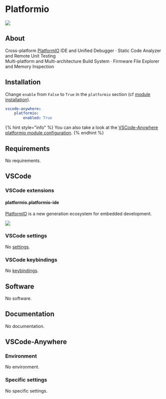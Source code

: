 # Platformio

![](https://cdn.platformio.org/images/platformio-logo.17fdc3bc.png)



## About

Cross-platform [PlatformIO](https://platformio.org) IDE and Unified Debugger · Static Code Analyzer and Remote Unit Testing  
Multi-platform and Multi-architecture Build System · Firmware File Explorer and Memory Inspection

## Installation

Change `enable` from `False` to `True` in the `platformio` section \(cf [module installation](../install.md)\).

```yaml
vscode-anywhere:
    platformio:
        enabled: True
```

{% hint style="info" %}
You can also take a look at the [VSCode-Anywhere platformio module configuration](https://github.com/gigi206/VSCode-Anywhere/blob/V2/salt/modules/platformio/defaults.yaml).
{% endhint %}

## Requirements

No requirements.

## VSCode

### VSCode extensions

#### platformio.platformio-ide

[PlatformIO](https://marketplace.visualstudio.com/items?itemName=platformio.platformio-ide) is a new generation ecosystem for embedded development.

![](https://docs.platformio.org/en/latest/_images/platformio-ide-vscode.png)

### VSCode settings

No [settings](https://code.visualstudio.com/docs/getstarted/settings).

### VSCode keybindings

No [keybindings](https://code.visualstudio.com/docs/getstarted/keybindings).

## Software

No software.

## Documentation

No documentation.

## VSCode-Anywhere

### Environment

No environment.

### Specific settings

No specific settings.

